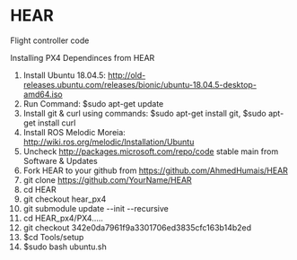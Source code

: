 # HEAR
Flight controller code

Installing PX4 Dependinces from HEAR
1. Install Ubuntu 18.04.5: http://old-releases.ubuntu.com/releases/bionic/ubuntu-18.04.5-desktop-amd64.iso
2. Run Command: $sudo apt-get update
3. Install git & curl using commands: $sudo apt-get install git, $sudo apt-get install curl
4. Install ROS Melodic Moreia: http://wiki.ros.org/melodic/Installation/Ubuntu
5. Uncheck http://packages.microsoft.com/repo/code stable main from Software & Updates
6. Fork HEAR to your github from https://github.com/AhmedHumais/HEAR
7. git clone https://github.com/YourName/HEAR
8. cd HEAR
9. git checkout hear_px4
10. git submodule update --init --recursive
11. cd HEAR_px4/PX4.....
12. git checkout 342e0da7961f9a3301706ed3835cfc163b14b2ed
13. $cd Tools/setup
14. $sudo bash ubuntu.sh
